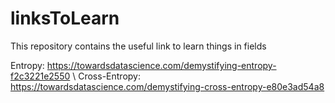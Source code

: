 # linksToLearn
This repository contains the useful link to learn things in fields

Entropy: https://towardsdatascience.com/demystifying-entropy-f2c3221e2550 \\
Cross-Entropy: https://towardsdatascience.com/demystifying-cross-entropy-e80e3ad54a8

